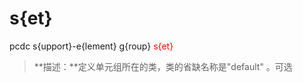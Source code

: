# s{et}
pcdc s{upport}-e{lement} g{roup} <span style='color: red;'>s{et}</span>
> **描述：**定义单元组所在的类，类的省缺名称是"default"
。可选

